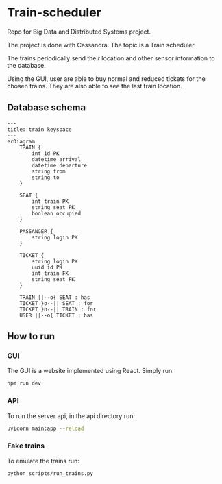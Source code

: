 # Train-scheduler

Repo for Big Data and Distributed Systems project.

The project is done with Cassandra. The topic is a Train scheduler.

The trains periodically send their location and other sensor information to the database.

Using the GUI, user are able to buy normal and reduced tickets for the chosen trains. They are also able to see the last train location.

## Database schema

```mermaid
---
title: train keyspace
---
erDiagram
    TRAIN {
        int id PK
        datetime arrival
        datetime departure
        string from
        string to
    }

    SEAT {
        int train PK
        string seat PK
        boolean occupied
    }

    PASSANGER {
        string login PK
    }

    TICKET {
        string login PK
        uuid id PK
        int train FK
        string seat FK
    }

    TRAIN ||--o{ SEAT : has
    TICKET }o--|| SEAT : for
    TICKET }o--|| TRAIN : for
    USER ||--o{ TICKET : has
```

## How to run

### GUI

The GUI is a website implemented using React. Simply run:

```bash
npm run dev
```

### API

To run the server api, in the api directory run:

```bash
uvicorn main:app --reload
```

### Fake trains

To emulate the trains run:

```bash
python scripts/run_trains.py
```
